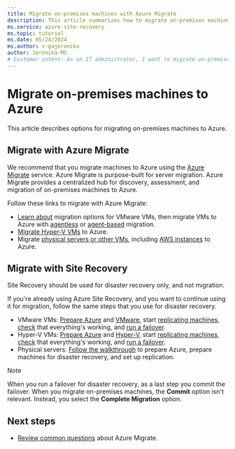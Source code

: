 ```yaml
---
title: Migrate on-premises machines with Azure Migrate
description: This article summarizes how to migrate on-premises machines to Azure, and recommends Azure Migrate.
ms.service: azure-site-recovery
ms.topic: tutorial
ms.date: 05/24/2024
ms.author: v-gajeronika
author: Jeronika-MS
# Customer intent: As an IT administrator, I want to migrate on-premises machines to Azure using a centralized migration tool, so that I can efficiently manage the discovery, assessment, and migration process while minimizing downtime and risk.
---
```


# Migrate on-premises machines to Azure

This article describes options for migrating on-premises machines to Azure. 

## Migrate with Azure Migrate

We recommend that you migrate machines to Azure using the [Azure Migrate](../migrate/migrate-services-overview.md) service. Azure Migrate is purpose-built for server migration. Azure Migrate provides a centralized hub for discovery, assessment, and migration of on-premises machines to Azure.

Follow these links to migrate with Azure Migrate:

- [Learn about](../migrate/server-migrate-overview.md) migration options for VMware VMs, then migrate VMs to Azure with [agentless](../migrate/tutorial-migrate-vmware.md) or [agent-based](../migrate/tutorial-migrate-vmware-agent.md) migration.
- [Migrate Hyper-V VMs](../migrate/tutorial-migrate-hyper-v.md) to Azure.
- Migrate [physical servers or other VMs](../migrate/tutorial-migrate-physical-virtual-machines.md), including [AWS instances](../migrate/tutorial-migrate-aws-virtual-machines.md) to Azure.

## Migrate with Site Recovery

Site Recovery should be used for disaster recovery only, and not migration.

If you're already using Azure Site Recovery, and you want to continue using it for migration, follow the same steps that you use for disaster recovery.

- VMware VMs: [Prepare Azure](tutorial-prepare-azure.md) and [VMware](vmware-azure-tutorial-prepare-on-premises.md), start [replicating machines](vmware-azure-tutorial.md), [check](tutorial-dr-drill-azure.md) that everything's working, and [run a failover](vmware-azure-tutorial-failover-failback.md).
- Hyper-V VMs: [Prepare Azure](tutorial-prepare-azure-for-hyperv.md) and [Hyper-V](hyper-v-prepare-on-premises-tutorial.md), start [replicating machines](hyper-v-azure-tutorial.md), [check](tutorial-dr-drill-azure.md) that everything's working, and [run a failover](hyper-v-azure-failover-failback-tutorial.md).
- Physical servers: [Follow the walkthrough](physical-azure-disaster-recovery.md) to prepare Azure, prepare machines for disaster recovery, and set up replication.

> [!NOTE]
> When you run a failover for disaster recovery, as a last step you commit the failover. When you migrate on-premises machines, the **Commit** option isn't relevant. Instead, you select the **Complete Migration** option. 

## Next steps

- [Review common questions](../migrate/resources-faq.md) about Azure Migrate.

  
